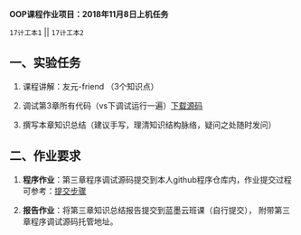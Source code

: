 **OOP课程作业项目：2018年11月8日上机任务**

`17计工本1`  || `17计工本2`


## 一、实验任务

1. 课程讲解：友元-friend （3个知识点）

2. 调试第3章所有代码（vs下调试运行一遍）[下载源码](https://github.com/tsingke/OOP_Codes)

3. 撰写本章知识总结（建议手写，理清知识结构脉络，疑问之处随时发问）


## 二、作业要求

1. **程序作业**：第三章程序调试源码提交到本人github程序仓库内，作业提交过程可参考：[提交步骤](https://github.com/tsingke/Homework_Neumann/blob/master/README.md)


2. **报告作业**：将第三章知识总结报告提交到蓝墨云班课（自行提交）， 附带第三章程序调试源码托管地址。






